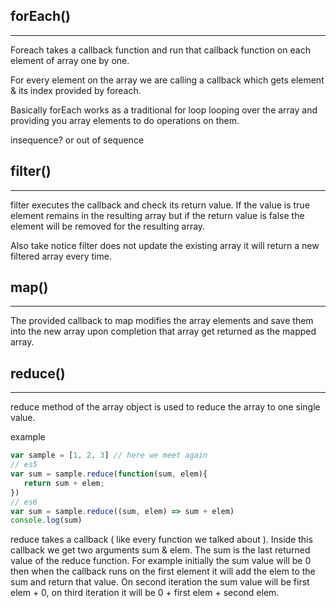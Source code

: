 ## forEach()
---
Foreach takes a callback function and run that callback function on each element of array one by one.   

For every element on the array we are calling a callback which gets element & its index provided by foreach.    

Basically forEach works as a traditional for loop looping over the array and providing you array elements to do operations on them.

insequence? or out of sequence

## filter()
---
filter executes the callback and check its return value. If the value is true element remains in the resulting array but if the return value is false the element will be removed for the resulting array.

Also take notice filter does not update the existing array it will return a new filtered array every time.

## map()
---
The provided callback to map modifies the array elements and save them into the new array upon completion that array get returned as the mapped array.

## reduce()
---
 reduce method of the array object is used to reduce the array to one single value.

 example
 ```js
var sample = [1, 2, 3] // here we meet again
// es5
var sum = sample.reduce(function(sum, elem){
    return sum + elem;
})
// es6
var sum = sample.reduce((sum, elem) => sum + elem)
console.log(sum)
 ```

 reduce takes a callback ( like every function we talked about ). Inside this callback we get two arguments sum & elem. The sum is the last returned value of the reduce function. For example initially the sum value will be 0 then when the callback runs on the first element it will add the elem to the sum and return that value. On second iteration the sum value will be first elem + 0, on third iteration it will be 0 + first elem + second elem.